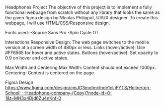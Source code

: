 Headphones Project
The objective of this project is to implement a fully functional webpage from scratch without any library that looks the same as the given figma design by NIcolas Philippot, UI/UX designer. To create this webpage, I will use HTML/CSS/Responsive design.

Fonts used:
-Source Sans Pro
-Spin Cycle OT

Interactions
Responsive Design: The web page switches to the mobile version at a screen width of 480px or less.
Links (hover/active): Use #FF6565 for hover and active states.
Buttons (hover/active): Set opacity to 0.9 on hover and active states.

Max Width and Centering
Max Width: Content should not exceed 1000px.
Centering: Content is centered on the page.

Figma Design
https://www.figma.com/design/cmJG3mofmcInde1cLjFYTS/Holberton-School---Headphone-company-(Copy)?node-id=0-1&t=MH3x4Djd6Zu4nKnf-0

